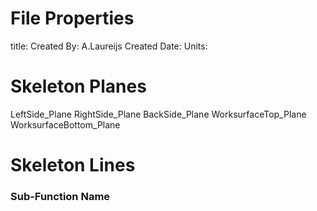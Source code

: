 

# File Properties
title:
Created By: A.Laureijs
Created Date: 
Units:



# Skeleton Planes
<!-- In the format of NewPlaneName:ReferencePlaneForOffset:OffsetDistance -->
LeftSide_Plane
RightSide_Plane
BackSide_Plane
WorksurfaceTop_Plane
WorksurfaceBottom_Plane


# Skeleton Lines
<!-- Overview of any function interplay or broad overviews -->


### Sub-Function Name
<!-- Subfunction description goes here -->


